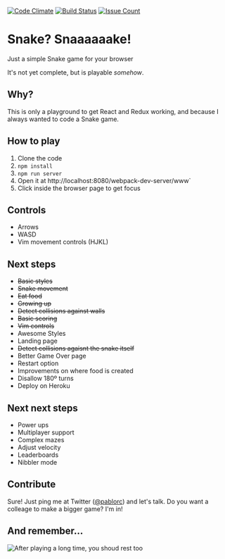 [![Code Climate](https://codeclimate.com/github/pablorc/full-metal-culebra/badges/gpa.svg)](https://codeclimate.com/github/pablorc/full-metal-culebra) [![Build Status](https://travis-ci.org/pablorc/snaaake.svg?branch=master)](https://travis-ci.org/pablorc/snaaake) [![Issue Count](https://codeclimate.com/github/pablorc/full-metal-culebra/badges/issue_count.svg)](https://codeclimate.com/github/pablorc/full-metal-culebra)

# Snake? Snaaaaaake!

Just a simple Snake game for your browser

It's not yet complete, but is playable _somehow_.

## Why?

This is only a playground to get React and Redux working, and because I always wanted to code a Snake game.

## How to play

1. Clone the code
1. `npm install`
1. `npm run server`
1. Open it at http://localhost:8080/webpack-dev-server/www`
1. Click inside the browser page to get focus

## Controls

- Arrows
- WASD
- Vim movement controls (HJKL)

## Next steps

- ~~Basic styles~~
- ~~Snake movement~~
- ~~Eat food~~
- ~~Growing up~~
- ~~Detect collisions against walls~~
- ~~Basic scoring~~
- ~~Vim controls~~
- Awesome Styles
- Landing page
- ~~Detect collisions agaisnt the snake itself~~
- Better Game Over page
- Restart option
- Improvements on where food is created
- Disallow 180º turns
- Deploy on Heroku

## Next next steps

- Power ups
- Multiplayer support
- Complex mazes
- Adjust velocity
- Leaderboards
- Nibbler mode

## Contribute

Sure! Just ping me at Twitter ([@pablorc](https://twitter.com/pablorc)) and let's talk. Do you want a colleage to make a bigger game? I'm in!

## And remember...

![After playing a long time, you shoud rest too](https://patrickjohnmccormick.files.wordpress.com/2013/06/screen-shot-2013-06-14-at-11-21-46-pm.png)
